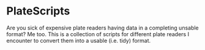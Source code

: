 # PlateScripts
Are you sick of expensive plate readers having data in a completing unsable format? Me too. This is a collection of scripts for different plate readers I encounter to convert them into a usable (i.e. tidy) format.
